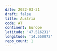 ```yaml
---
date: 2022-03-31
draft: false
title: Austria
code: AT
continent: Europe
latitude: '47.516231'
longitude: '14.550072'
repo_count: 1
---
```



